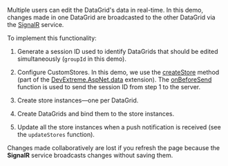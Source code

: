 Multiple users can edit the DataGrid's data in real-time. In this demo, changes made in one DataGrid are broadcasted to the other DataGrid via the <a href="https://dotnet.microsoft.com/apps/aspnet/signalr" target="blank">SignalR</a> service.

To implement this functionality:

1. Generate a session ID used to identify DataGrids that should be edited simultaneously (`groupId` in this demo).

1. Configure CustomStores. In this demo, we use the <a href="https://github.com/DevExpress/DevExtreme.AspNet.Data/blob/master/docs/client-side-with-jquery.md#api-reference" target="_blank">createStore</a> method (part of the <a href="https://github.com/DevExpress/DevExtreme.AspNet.Data" target="_blank">DevExtreme.AspNet.data</a> extension). The <a href="https://github.com/DevExpress/DevExtreme.AspNet.Data/blob/master/docs/client-side-with-jquery.md#api-reference" target="blank">onBeforeSend</a> function is used to send the session ID from step 1 to the server.

1. Create store instances&mdash;one per DataGrid.

1. Create DataGrids and bind them to the store instances.

1. Update all the store instances when a push notification is received (see the `updateStores` function).

Changes made collaboratively are lost if you refresh the page because the **SignalR** service broadcasts changes without saving them.